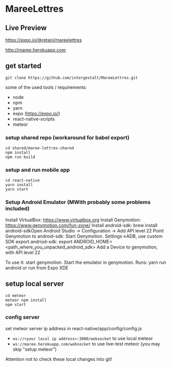 # MareeLettres

## Live Preview
https://expo.io/@retani/mareelettres

http://maree.herokuapp.com

## get started

`git clone https://github.com/intergestalt/MareeLettres.git`

some of the used tools / requirements:

- node
- npm
- yarn
- expo (https://expo.io/)
- react-native-scripts
- meteor

### setup shared repo (workaround for babel export)

```
cd shared/maree-lettres-shared
npm install
npm run build
```

### setup and run mobile app
```
cd react-native
yarn install
yarn start
```

### Setup Android Emulator (MWith probably some problems included)
Install VirtualBox: https://www.virtualbox.org
Install Genymotion: https://www.genymotion.com/fun-zone/
Install android-sdk: brew install android-sdkOpen Android Studio -> Configuration -> Add API level 22
Point Genymotion to android-sdk: Start Genymotion. Settings->ADB, use custom SDK
export andriod-sdk: export ANDROID_HOME=<path_where_you_unpacked_android_sdk>
Add a Device to genymotion, with API level 22

To use it: start genymotion. Start the emulator in genymotion. Runs: yarn run android or run from Expo XDE

## setup local server
```
cd meteor
meteor npm install
npm start
```

### config server
set meteor server ip address in react-native/app/config/config.js

- `ws://<your local ip address>:3000/websocket` to use local meteor
- `ws://maree.herokuapp.com/websocket` to use live-test meteor (you may skip "setup meteor")

Attention not to check these local changes into git!
